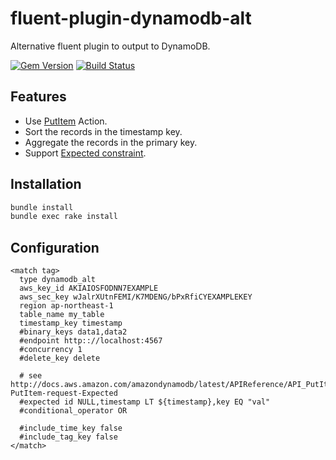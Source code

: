 # fluent-plugin-dynamodb-alt

Alternative fluent plugin to output to DynamoDB.

[![Gem Version](https://badge.fury.io/rb/fluent-plugin-dynamodb-alt.png)](http://badge.fury.io/rb/fluent-plugin-dynamodb-alt)
[![Build Status](https://travis-ci.org/winebarrel/fluent-plugin-dynamodb-alt.svg)](https://travis-ci.org/winebarrel/fluent-plugin-dynamodb-alt)

## Features

* Use [PutItem](http://docs.aws.amazon.com/amazondynamodb/latest/APIReference/API_PutItem.html) Action.
* Sort the records in the timestamp key.
* Aggregate the records in the primary key.
* Support [Expected constraint](http://docs.aws.amazon.com/amazondynamodb/latest/APIReference/API_PutItem.html#DDB-PutItem-request-Expected).

## Installation

```sh
bundle install
bundle exec rake install
```

## Configuration

```
<match tag>
  type dynamodb_alt
  aws_key_id AKIAIOSFODNN7EXAMPLE
  aws_sec_key wJalrXUtnFEMI/K7MDENG/bPxRfiCYEXAMPLEKEY
  region ap-northeast-1
  table_name my_table
  timestamp_key timestamp
  #binary_keys data1,data2
  #endpoint http:://localhost:4567
  #concurrency 1
  #delete_key delete

  # see http://docs.aws.amazon.com/amazondynamodb/latest/APIReference/API_PutItem.html#DDB-PutItem-request-Expected
  #expected id NULL,timestamp LT ${timestamp},key EQ "val"
  #conditional_operator OR

  #include_time_key false
  #include_tag_key false
</match>
```
